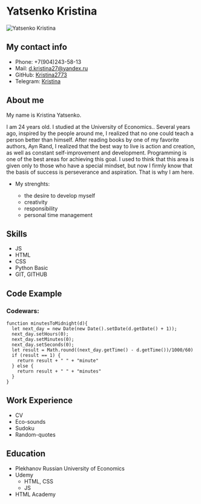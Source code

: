 # Yatsenko Kristina

![Yatsenko Kristina](img.jpg "Me")

## My contact info

* Phone: +7(904)243-58-13
* Mail: [d.kristina27@yandex.ru](d.kristina27@yandex.ru)
* GitHub: [Kristina2773](https://github.com/Kristina2773)
* Telegram: [Kristina](https://t.me/frosty_ka)

## About me
My name is Kristina Yatsenko.

I am 24 years old. I studied at the University of Economics..
Several years ago, inspired by the people around me, I realized that no one could teach a person better than himself. After reading books by one of my favorite authors, Ayn Rand, I realized that the best way to live is action and creation, as well as constant self-improvement and development. Programming is one of the best areas for achieving this goal.  I used to think that this area is given only to those who have a special mindset, but now I firmly know that the basis of success is perseverance and aspiration. That is why I am here.

* My strenghts:

    + the desire to develop myself 
    + creativity 
    + responsibility
    + personal time management

## Skills

* JS 
* HTML 
* CSS 
* Python Basic
* GIT, GITHUB 


## Code Example
### Codewars:
```
function minutesToMidnight(d){
  let next_day = new Date(new Date().setDate(d.getDate() + 1));
  next_day.setHours(0);
  next_day.setMinutes(0);
  next_day.setSeconds(0);
  let result = Math.round((next_day.getTime() - d.getTime())/1000/60)
  if (result == 1) {
    return result + " " + "minute"
  } else {
    return result + " " + "minutes"
  }
}
```
## Work Experience
 * CV
 * Eco-sounds 
 * Sudoku 
 * Random-quotes

## Education
* Plekhanov Russian University of Economics
* Udemy 
    + HTML, CSS
    + JS
* HTML Academy


